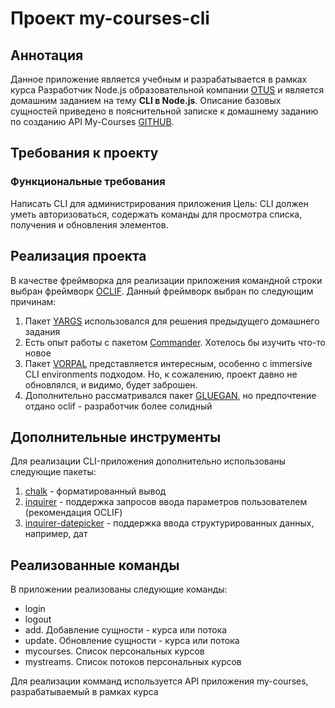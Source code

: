 # Проект my-courses-cli
## Аннотация
Данное приложение является учебным и разрабатывается в рамках курса Разработчик Node.js образовательной компании [OTUS](https://otus.ru/)
и является домашним заданием на тему **CLI в Node.js**. Описание базовых сущностей приведено в пояснительной записке к домашнему заданию
по созданию API My-Courses [GITHUB](https://github.com/Kiselb/my-courses).

## Требования к проекту
### Функциональные требования
Написать CLI для администрирования приложения
Цель: CLI должен уметь авторизоваться, содержать команды для просмотра списка, получения и обновления элементов.

## Реализация проекта
В качестве фреймворка для реализации приложения командной строки выбран фреймворк [OCLIF](https://oclif.io/). Данный фреймворк выбран
по следующим причинам:
1. Пакет [YARGS](https://www.npmjs.com/package/yargs) использовался для решения предыдущего домашнего задания
2. Есть опыт работы с пакетом [Commander](https://www.npmjs.com/package/commander). Хотелось бы изучить что-то новое
3. Пакет [VORPAL](https://www.npmjs.com/package/vorpal) представляется интересным, особенно с immersive CLI environments
подходом. Но, к сожалению, проект давно не обновлялся, и видимо, будет заброшен.
4. Дополнительно рассматривался пакет [GLUEGAN](https://www.npmjs.com/package/gluegun), но предпочтение отдано oclif - разработчик
более солидный
## Дополнительные инструменты
Для реализации CLI-приложения дополнительно использованы следующие пакеты:
1. [chalk](https://www.npmjs.com/package/chalk) - форматированный вывод
2. [inquirer](https://www.npmjs.com/package/inquirer) - поддержка запросов ввода параметров пользователем
(рекомендация OCLIF)
3. [inquirer-datepicker](https://www.npmjs.com/package/inquirer-datepicker) - поддержка ввода структурированных данных, например, дат
## Реализованные команды
В приложении реализованы следующие команды:
- login
- logout
- add. Добавление сущности - курса или потока
- update. Обновление сущности - курса или потока
- mycourses. Список персональных курсов
- mystreams. Список потоков персональных курсов

Для реализации комманд используется API приложения my-courses, разрабатываемый в рамках курса
